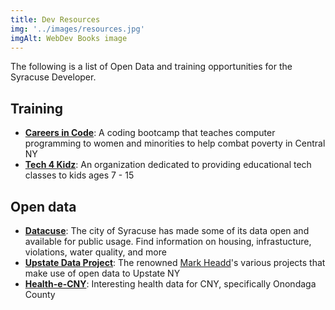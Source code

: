 ```yaml
---
title: Dev Resources
img: '../images/resources.jpg'
imgAlt: WebDev Books image
---
```


The following is a list of Open Data and training opportunities for the Syracuse Developer.

## Training

- **[Careers in Code](https://careersincode.org/)**: A coding bootcamp that teaches computer programming to women and minorities to help combat poverty in Central NY
- **[Tech 4 Kidz](https://tech4kidz.net)**:
  An organization dedicated to providing educational tech classes to kids ages 7 - 15

## Open data

- **[Datacuse](http://data.syrgov.net)**: The city of Syracuse has made some of its data open and available for public usage. Find information on housing, infrastucture, violations, water quality, and more
- **[Upstate Data Project](https://dataupstate.org/projects/)**: The renowned [Mark Headd](https://twitter.com/mheadd)'s various projects that make use of open data to Upstate NY
- **[Health-e-CNY](http://www.healthecny.org/index.php?module=Tiles&controller=index&action=display&alias=OnondagaData)**: Interesting health data for CNY, specifically Onondaga County
